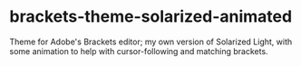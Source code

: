 brackets-theme-solarized-animated
=================================

Theme for Adobe's Brackets editor; my own version of Solarized Light, with some animation to help with cursor-following and matching brackets.
